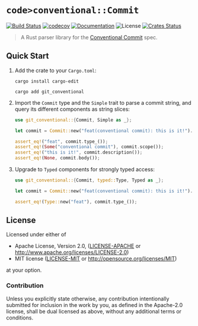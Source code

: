 # `code>conventional::Commit`

[![Build Status](https://dev.azure.com/crate-ci/crate-ci/_apis/build/status/git-conventional?branchName=master)](https://dev.azure.com/crate-ci/crate-ci/_build/latest?definitionId=5&branchName=master)
[![codecov](https://codecov.io/gh/crate-ci/git-conventional/branch/master/graph/badge.svg)](https://codecov.io/gh/crate-ci/git-conventional)
[![Documentation](https://img.shields.io/badge/docs-master-blue.svg)][Documentation]
![License](https://img.shields.io/crates/l/git-conventional.svg)
[![Crates Status](https://img.shields.io/crates/v/git-conventional.svg)](https://crates.io/crates/git-conventional)

> A Rust parser library for the [Conventional Commit](https://www.conventionalcommits.org) spec.

## Quick Start

1. Add the crate to your `Cargo.toml`:

   ```shell
   cargo install cargo-edit

   cargo add git_conventional
   ```

2. Import the `Commit` type and the `Simple` trait to parse a commit string, and
   query its different components as string slices:

   ```rust
   use git_conventional::{Commit, Simple as _};

   let commit = Commit::new("feat(conventional commit): this is it!").unwrap();

   assert_eq!("feat", commit.type_());
   assert_eq!(Some("conventional commit"), commit.scope());
   assert_eq!("this is it!", commit.description());
   assert_eq!(None, commit.body());
   ```

3. Upgrade to `Typed` components for strongly typed access:

   ```rust
   use git_conventional::{Commit, typed::Type, Typed as _};

   let commit = Commit::new("feat(conventional commit): this is it!").unwrap();

   assert_eq!(Type::new("feat"), commit.type_());
   ```

## License

Licensed under either of

 * Apache License, Version 2.0, ([LICENSE-APACHE](LICENSE-APACHE) or http://www.apache.org/licenses/LICENSE-2.0)
 * MIT license ([LICENSE-MIT](LICENSE-MIT) or http://opensource.org/licenses/MIT)

at your option.

### Contribution

Unless you explicitly state otherwise, any contribution intentionally
submitted for inclusion in the work by you, as defined in the Apache-2.0
license, shall be dual licensed as above, without any additional terms or
conditions.

[Crates.io]: https://crates.io/crates/git-conventional
[Documentation]: https://docs.rs/git-conventional
